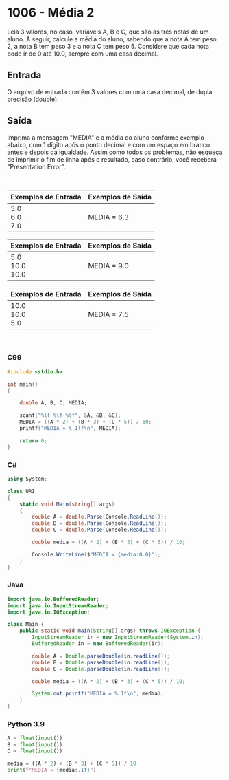 # 1006 - Média 2

Leia 3 valores, no caso, variáveis A, B e C, que são as três notas de um aluno. A seguir, calcule a média do aluno, sabendo que a nota A tem peso 2, a nota B tem peso 3 e a nota C tem peso 5. Considere que cada nota pode ir de 0 até 10.0, sempre com uma casa decimal.

## Entrada

O arquivo de entrada contém 3 valores com uma casa decimal, de dupla precisão (double).

## Saída

Imprima a mensagem "MEDIA" e a média do aluno conforme exemplo abaixo, com 1 dígito após o ponto decimal e com um espaço em branco antes e depois da igualdade. Assim como todos os problemas, não esqueça de imprimir o fim de linha após o resultado, caso contrário, você receberá "Presentation Error".

&nbsp;

| Exemplos de Entrada     | Exemplos de Saída |
| ----------------------- | ----------------- |
| 5.0 <br/> 6.0 <br/> 7.0 | MEDIA = 6.3       |

| Exemplos de Entrada       | Exemplos de Saída |
| ------------------------- | ----------------- |
| 5.0 <br/> 10.0 <br/> 10.0 | MEDIA = 9.0       |

| Exemplos de Entrada       | Exemplos de Saída |
| ------------------------- | ----------------- |
| 10.0 <br/> 10.0 <br/> 5.0 | MEDIA = 7.5       |

&nbsp;

### C99

```c
#include <stdio.h>

int main()
{

    double A, B, C, MEDIA;

    scanf("%lf %lf %lf", &A, &B, &C);
    MEDIA = ((A * 2) + (B * 3) + (C * 5)) / 10;
    printf("MEDIA = %.1lf\n", MEDIA);

    return 0;
}
```

### C#

```cs
using System;

class URI
{
    static void Main(string[] args)
    {
        double A = double.Parse(Console.ReadLine());
        double B = double.Parse(Console.ReadLine());
        double C = double.Parse(Console.ReadLine());

        double media = ((A * 2) + (B * 3) + (C * 5)) / 10;

        Console.WriteLine($"MEDIA = {media:0.0}");
    }
}
```

### Java

```java
import java.io.BufferedReader;
import java.io.InputStreamReader;
import java.io.IOException;

class Main {
    public static void main(String[] args) throws IOException {
        InputStreamReader ir = new InputStreamReader(System.in);
        BufferedReader in = new BufferedReader(ir);

        double A = Double.parseDouble(in.readLine());
        double B = Double.parseDouble(in.readLine());
        double C = Double.parseDouble(in.readLine());

        double media = ((A * 2) + (B * 3) + (C * 5)) / 10;

        System.out.printf("MEDIA = %.1f\n", media);
    }
}
```

### Python 3.9

```python
A = float(input())
B = float(input())
C = float(input())

media = ((A * 2) + (B * 3) + (C * 5)) / 10
print(f"MEDIA = {media:.1f}")
```
